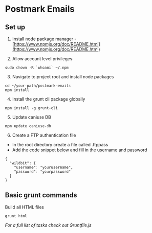 # Postmark Emails

## Set up

1) Install node package manager - [https://www.npmjs.org/doc/README.html](https://www.npmjs.org/doc/README.html)

2) Allow account level privileges

```
sudo chown -R `whoami` ~/.npm
```

3) Navigate to project root and install node packages

```
cd ~/your-path/postmark-emails
npm install
```

4) Install the grunt cli package globally

```
npm install -g grunt-cli
```

5) Update caniuse DB

```
npm update caniuse-db
```

6) Create a FTP authentication file
* In the root directory create a file called .ftppass
* Add the code snippet below and fill in the username and password

```
{
  "wildbit": {
    "username": "yourusername",
    "password": "yourpassword"
  }
}
```

## Basic grunt commands

Build all HTML files

```
grunt html
```

_For a full list of tasks check out Gruntfile.js_